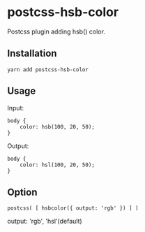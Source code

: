 # postcss-hsb-color

Postcss plugin adding hsb() color.

## Installation

`yarn add postcss-hsb-color`

## Usage

Input:

```
body {
    color: hsb(100, 20, 50);
}
```

Output:

```
body {
    color: hsl(100, 20, 50);
}
```

## Option

`postcss( [ hsbcolor({ output: 'rgb' }) ] )`

output: 'rgb', 'hsl'(default)